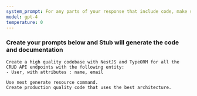 ```yaml
---
system_prompt: For any parts of your response that include code, make sure to include the filename along with the backtick and the code snippets. For any environment variables, use stubuser and stubpassword as the login. For any commands, auto confirm any prompts on stdin. 
model: gpt-4
temperature: 0
---
```




### Create your prompts below and Stub will generate the code and documentation


```stub
Create a high quality codebase with NestJS and TypeORM for all the CRUD API endpoints with the following entity:
- User, with attributes : name, email

Use nest generate resource command. 
Create production quality code that uses the best architecture.
```

